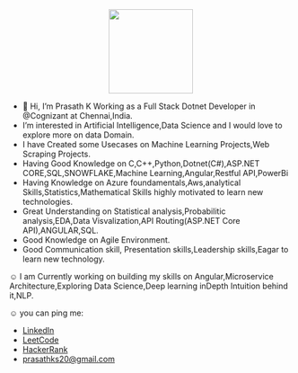 
<div id="header" align="center">
  <img src="https://media.giphy.com/media/M9gbBd9nbDrOTu1Mqx/giphy.gif" width="150"/>
  
</div>

- 👋 Hi, I’m Prasath K Working as a Full Stack Dotnet Developer in @Cognizant
at Chennai,India.
-  I’m interested in Artificial Intelligence,Data Science and I would love to explore more on data Domain.
- I have Created some Usecases on Machine Learning Projects,Web Scraping Projects.
- Having Good Knowledge on C,C++,Python,Dotnet(C#),ASP.NET CORE,SQL,SNOWFLAKE,Machine Learning,Angular,Restful API,PowerBi
- Having Knowledge on Azure foundamentals,Aws,analytical Skills,Statistics,Mathematical Skills highly motivated to learn new technologies.
- Great Understanding on Statistical analysis,Probabilitic analysis,EDA,Data Visvalization,API Routing(ASP.NET Core API),ANGULAR,SQL.
- Good Knowledge on Agile Environment.
- Good Communication skill, Presentation skills,Leadership skills,Eagar to learn new technology.

☺ I am Currently working on building my skills on Angular,Microservice Architecture,Exploring Data Science,Deep learning inDepth Intuition behind it,NLP.

☺ you can ping me:
- <a href='https://www.linkedin.com/in/prasath-k-084a46204/'>LinkedIn</a>
- <a href='https://leetcode.com/prasathks20/'>LeetCode</a>
- <a href='https://www.hackerrank.com/prasathks20'>HackerRank</a>
- prasathks20@gmail.com

